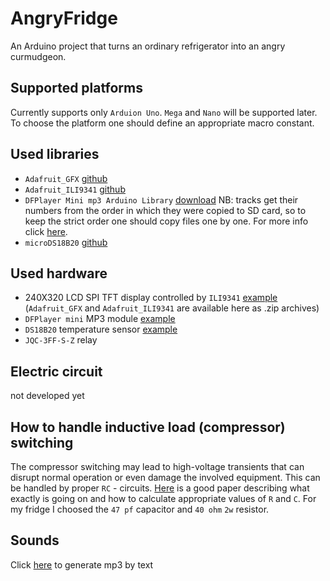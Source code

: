 # AngryFridge

An Arduino project that turns an ordinary refrigerator into an angry curmudgeon.

## Supported platforms
Currently supports only `Arduion Uno`. `Mega` and `Nano` will be supported later. To choose the platform one should define an appropriate macro constant.

## Used libraries
- `Adafruit_GFX` [github](https://github.com/adafruit/Adafruit-GFX-Library)
- `Adafruit_ILI9341` [github](https://github.com/adafruit/Adafruit_ILI9341)
- `DFPlayer Mini mp3 Arduino Library` [download](https://iarduino.ru/file/140.html) NB: tracks get their numbers from the order in which they were copied to SD card, so to keep the strict order one should copy files one by one. For more info click [here](https://compacttool.ru/miniatyurniy-stereo-audio-mp3-pleer-dfplayer-mini-dfrobot).
- `microDS18B20` [github](https://github.com/GyverLibs/microDS18B20)

## Used hardware
- 240X320 LCD SPI TFT display controlled by `ILI9341` [example](https://www.youtube.com/watch?v=pfP4Pv3y85Y) (`Adafruit_GFX` and `Adafruit_ILI9341` are available here as .zip archives)
- `DFPlayer mini` MP3 module [example](https://lesson.iarduino.ru/page/urok-17-podklyuchenie-mini-mp3-pleera-k-arduino/)
- `DS18B20` temperature sensor [example](https://kit.alexgyver.ru/tutorials/ds18b20/)
- `JQC-3FF-S-Z` relay

## Electric circuit
not developed yet

## How to handle inductive load (compressor) switching
The compressor switching may lead to high-voltage transients that can disrupt normal operation or even damage the involved equipment. This can be handled by proper `RC` - circuits. [Here](https://www.mzta.ru/images/304/iskrogasyashchiyetsepi.pdf) is a good paper describing what exactly is going on and how to calculate appropriate values of `R` and `C`. For my fridge I choosed the `47 pf` capacitor and `40 ohm` `2w` resistor.

## Sounds
Click [here](https://voxworker.com/ru) to generate mp3 by text
